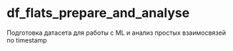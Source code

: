 # df_flats_prepare_and_analyse
Подготовка датасета для работы с ML и анализ простых взаимосвязей по timestamp
